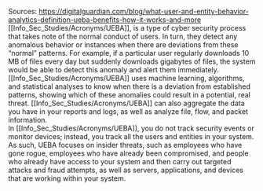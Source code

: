 Sources:
https://digitalguardian.com/blog/what-user-and-entity-behavior-analytics-definition-ueba-benefits-how-it-works-and-more
\
[[Info_Sec_Studies/Acronyms/UEBA]], is a type of cyber security process that takes note of the normal conduct of users. In turn, they detect any anomalous behavior or instances when there are deviations from these “normal” patterns. For example, if a particular user regularly downloads 10 MB of files every day but suddenly downloads gigabytes of files, the system would be able to detect this anomaly and alert them immediately. 
\
[[Info_Sec_Studies/Acronyms/UEBA]] uses machine learning, algorithms, and statistical analyses to know when there is a deviation from established patterns, showing which of these anomalies could result in a potential, real threat. [[Info_Sec_Studies/Acronyms/UEBA]] can also aggregate the data you have in your reports and logs, as well as analyze file, flow, and packet information.
\
In [[Info_Sec_Studies/Acronyms/UEBA]], you do not track security events or monitor devices; instead, you track all the users and entities in your system. As such, UEBA focuses on insider threats, such as employees who have gone rogue, employees who have already been compromised, and people who already have access to your system and then carry out targeted attacks and fraud attempts, as well as servers, applications, and devices that are working within your system.
